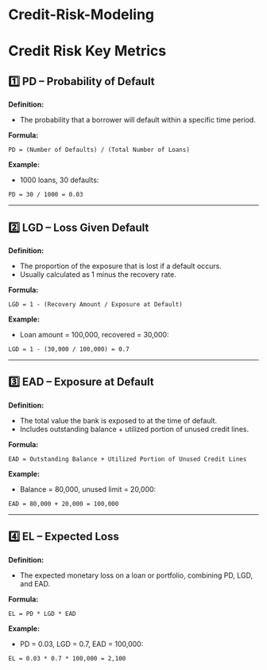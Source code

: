 # Credit-Risk-Modeling

# Credit Risk Key Metrics

## 1️⃣ PD – Probability of Default

**Definition:**

* The probability that a borrower will default within a specific time period.

**Formula:**

```
PD = (Number of Defaults) / (Total Number of Loans)
```

**Example:**

* 1000 loans, 30 defaults:

```
PD = 30 / 1000 = 0.03
```

---

## 2️⃣ LGD – Loss Given Default

**Definition:**

* The proportion of the exposure that is lost if a default occurs.
* Usually calculated as 1 minus the recovery rate.

**Formula:**

```
LGD = 1 - (Recovery Amount / Exposure at Default)
```

**Example:**

* Loan amount = 100,000, recovered = 30,000:

```
LGD = 1 - (30,000 / 100,000) = 0.7
```

---

## 3️⃣ EAD – Exposure at Default

**Definition:**

* The total value the bank is exposed to at the time of default.
* Includes outstanding balance + utilized portion of unused credit lines.

**Formula:**

```
EAD = Outstanding Balance + Utilized Portion of Unused Credit Lines
```

**Example:**

* Balance = 80,000, unused limit = 20,000:

```
EAD = 80,000 + 20,000 = 100,000
```

---

## 4️⃣ EL – Expected Loss

**Definition:**

* The expected monetary loss on a loan or portfolio, combining PD, LGD, and EAD.

**Formula:**

```
EL = PD * LGD * EAD
```

**Example:**

* PD = 0.03, LGD = 0.7, EAD = 100,000:

```
EL = 0.03 * 0.7 * 100,000 = 2,100
```
